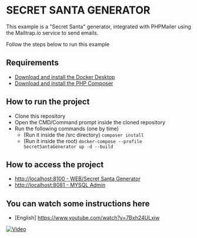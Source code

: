 # SECRET SANTA GENERATOR

This example is a "Secret Santa" generator, integrated with PHPMailer using the Mailtrap.io service to send emails.

Follow the steps below to run this example

## Requirements
- [Download and install the Docker Desktop](https://www.docker.com/products/docker-desktop/)
- [Download and install the PHP Composer](https://getcomposer.org/Composer-Setup.exe)


## How to run the project
- Clone this repository
- Open the CMD/Command prompt inside the cloned repository
- Run the following commands (one by time)
  - (Run it inside the /src directory) ```composer install```
  - (Run it inside the root) ```docker-compose --profile SecretSantaGenerator up -d --build```

## How to access the project
- [http://localhost:8100 - WEB/Secret Santa Generator](http://localhost:8100)
- [http://localhost:8081 - MYSQL Admin](http://localhost:8081)

## You can watch some instructions here
- [English] https://www.youtube.com/watch?v=7Bxh24ULxiw

[![Video](https://img.youtube.com/vi/7Bxh24ULxiw/0.jpg)](https://www.youtube.com/watch?v=7Bxh24ULxiw)